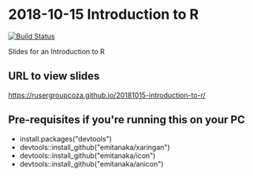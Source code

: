 # 2018-10-15 Introduction to R

[![Build Status][travis-image]][travis-url]

[travis-image]: https://travis-ci.org/rusergroupcoza/20181015-introduction-to-r.svg?branch=master
[travis-url]: https://travis-ci.org/rusergroupcoza/20181015-introduction-to-r

Slides for an Introduction to R

## URL to view slides
https://rusergroupcoza.github.io/20181015-introduction-to-r/

## Pre-requisites if you're running this on your PC

* install.packages("devtools")
* devtools::install_github("emitanaka/xaringan")
* devtools::install_github("emitanaka/icon")
* devtools::install_github("emitanaka/anicon")
